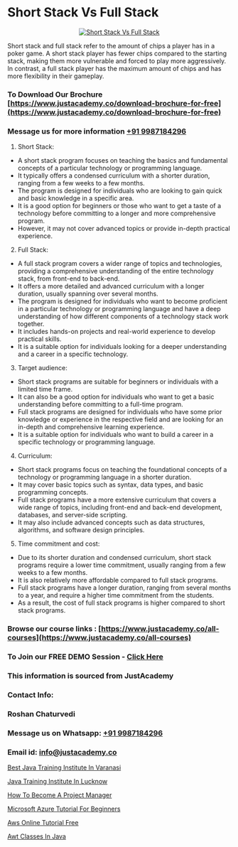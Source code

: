 # Short Stack Vs Full Stack

<p align="center">
  <a href="https://justacademy.co/program-detail/mern-stack-development">
    <img src="https://justacademy.co/storage2/program_images/1704700408.webp" alt="Short Stack Vs Full Stack">
  </a>
</p>


Short stack and full stack refer to the amount of chips a player has in a poker game. A short stack player has fewer chips compared to the starting stack, making them more vulnerable and forced to play more aggressively. In contrast, a full stack player has the maximum amount of chips and has more flexibility in their gameplay.
### To Download Our Brochure [https://www.justacademy.co/download-brochure-for-free](https://www.justacademy.co/download-brochure-for-free)
### Message us for more information [+91 9987184296](https://api.whatsapp.com/send?phone=919987184296)
1) Short Stack:
- A short stack program focuses on teaching the basics and fundamental concepts of a particular technology or programming language.
- It typically offers a condensed curriculum with a shorter duration, ranging from a few weeks to a few months.
- The program is designed for individuals who are looking to gain quick and basic knowledge in a specific area.
- It is a good option for beginners or those who want to get a taste of a technology before committing to a longer and more comprehensive program.
- However, it may not cover advanced topics or provide in-depth practical experience.

2) Full Stack:
- A full stack program covers a wider range of topics and technologies, providing a comprehensive understanding of the entire technology stack, from front-end to back-end.
- It offers a more detailed and advanced curriculum with a longer duration, usually spanning over several months.
- The program is designed for individuals who want to become proficient in a particular technology or programming language and have a deep understanding of how different components of a technology stack work together.
- It includes hands-on projects and real-world experience to develop practical skills.
- It is a suitable option for individuals looking for a deeper understanding and a career in a specific technology.

3) Target audience:
- Short stack programs are suitable for beginners or individuals with a limited time frame.
- It can also be a good option for individuals who want to get a basic understanding before committing to a full-time program.
- Full stack programs are designed for individuals who have some prior knowledge or experience in the respective field and are looking for an in-depth and comprehensive learning experience.
- It is a suitable option for individuals who want to build a career in a specific technology or programming language.

4) Curriculum:
- Short stack programs focus on teaching the foundational concepts of a technology or programming language in a shorter duration.
- It may cover basic topics such as syntax, data types, and basic programming concepts.
- Full stack programs have a more extensive curriculum that covers a wide range of topics, including front-end and back-end development, databases, and server-side scripting.
- It may also include advanced concepts such as data structures, algorithms, and software design principles.

5) Time commitment and cost:
- Due to its shorter duration and condensed curriculum, short stack programs require a lower time commitment, usually ranging from a few weeks to a few months.
- It is also relatively more affordable compared to full stack programs.
- Full stack programs have a longer duration, ranging from several months to a year, and require a higher time commitment from the students.
- As a result, the cost of full stack programs is higher compared to short stack programs.

### Browse our course links : [https://www.justacademy.co/all-courses](https://www.justacademy.co/all-courses) 
### To Join our FREE DEMO Session - [Click Here](https://www.justacademy.co/register-for-course-demo)


### This information is sourced from JustAcademy
### Contact Info:
### Roshan Chaturvedi
### Message us on Whatsapp: [+91 9987184296](https://api.whatsapp.com/send?phone=919987184296)
### Email id: [info@justacademy.co](mailto:info@justacademy.co)
                
[Best Java Training Institute In Varanasi](https://www.linkedin.com/pulse/best-java-training-institute-varanasi-justacademy-manchester-w8yif?trackingId=uSm0s23Zfg9zJUWgOiooTg%3D%3D&lipi=urn%3Ali%3Apage%3Ad_flagship3_company_admin%3BonfNNyQQRXKvud4lFfnrRQ%3D%3D)

[Java Training Institute In Lucknow](https://www.linkedin.com/pulse/java-training-institute-lucknow-justacademy-beangaluru-v4kbe?trackingId=nuTHtNvjlKRgqnKDT4iWCQ%3D%3D&lipi=urn%3Ali%3Apage%3Ad_flagship3_company_admin%3BV3sjVNqrQV6LT8YmMJxhFA%3D%3D)

[How To Become A Project Manager](https://medium.com/@shivamja27/how-to-become-a-project-manager-b0e06cddf4f1)

[Microsoft Azure Tutorial For Beginners](https://medium.com/@kumarishimmi99/microsoft-azure-tutorial-for-beginners-f08306683862)

[Aws Online Tutorial Free](https://justacademyin.github.io/justacademy/aws-online-tutorial-free)

[Awt Classes In Java](https://justacademyin.github.io/justacademy/awt-classes-in-java)

